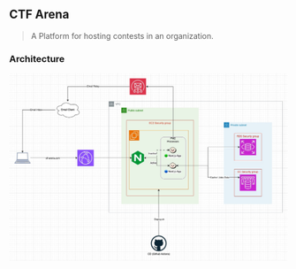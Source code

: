 ## CTF Arena
> A Platform for hosting contests in an organization.

### Architecture
![CTF Arena Architecture Diagram](./architecture.jpg "Architecture")